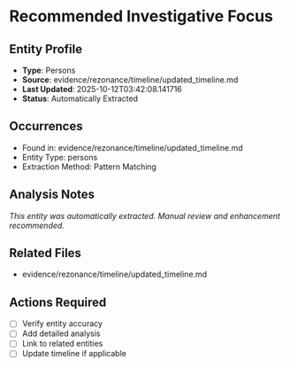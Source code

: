 # Recommended Investigative Focus

## Entity Profile
- **Type**: Persons
- **Source**: evidence/rezonance/timeline/updated_timeline.md
- **Last Updated**: 2025-10-12T03:42:08.141716
- **Status**: Automatically Extracted

## Occurrences
- Found in: evidence/rezonance/timeline/updated_timeline.md
- Entity Type: persons
- Extraction Method: Pattern Matching

## Analysis Notes
*This entity was automatically extracted. Manual review and enhancement recommended.*

## Related Files
- evidence/rezonance/timeline/updated_timeline.md

## Actions Required
- [ ] Verify entity accuracy
- [ ] Add detailed analysis
- [ ] Link to related entities
- [ ] Update timeline if applicable

